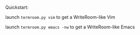 Quickstart:

launch `termroom.py vim` to get a WriteRoom-like Vim

launch `termroom.py emacs -nw` to get a WriteRoom-like Emacs

